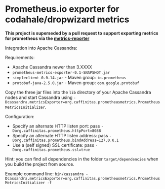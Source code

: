 Prometheus.io exporter for codahale/dropwizard metrics
======================================================

**This project is superseded by a pull request to support exporting metrics for prometheus via the [metrics-reporter](https://github.com/addthis/metrics-reporter-config/pull/26)** 

Integration into Apache Cassandra:

Requirements:
* Apache Cassandra newer than 3.XXXX
* `prometheus-metrics-exporter-0.1-SNAPSHOT.jar`
* `simpleclient-0.0.14.jar` - Maven group: `io.prometheus`
* `protobuf-java-2.5.0.jar` - Maven group: `com.google.protobuf`

Copy the three jar files into the `lib` directory of your Apache Cassandra nodes and start Cassandra using `-Dcassandra.metricsExporter=org.caffinitas.prometheusmetrics.PrometheusMetricsInitializer`.

Configuration:
* Specify an alternate HTTP listen port: pass `-Dorg.caffinitas.prometheus.httpPort=8088`
* Specify an alternate HTTP listen address: pass `-Dorg.caffinitas.prometheus.bindAddress=127.0.0.1`
* Use a (self signed) SSL certificate: pass `-Dorg.caffinitas.prometheus.ssl=true`

Hint: you can find all dependencies in the folder `target/dependencies` when you build the project from source.

Example command line: `bin/cassandra -Dcassandra.metricsExporter=org.caffinitas.prometheusmetrics.PrometheusMetricsInitializer -f`
